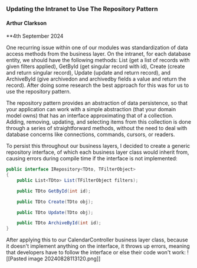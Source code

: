 ### Updating the Intranet to Use The Repository Pattern
#### Arthur Clarkson
**4th September 2024

One recurring issue within one of our modules was standardization of data access methods from the business layer.  On the intranet, for each database entity, we should have the following methods: List (get a list of records with given filters applied), GetById (get singular record with id), Create (create and return singular record), Update (update and return record), and ArchiveById (give archivedon and archivedby fields a value and return the record). After doing some research the best approach for this was for us to use the repository pattern.

The repository pattern provides an abstraction of data persistence, so that your application can work with a simple abstraction (that your domain model owns) that has an interface approximating that of a collection. Adding, removing, updating, and selecting items from this collection is done through a series of straightforward methods, without the need to deal with database concerns like connections, commands, cursors, or readers.

To persist this throughout our business layers, I decided to create a generic repository interface, of which each business layer class would inherit from, causing errors during compile time if the interface is not implemented:

```cs
public interface IRepository<TDto, TFilterObject> 
{
	public List<TDto> List(TFilterObject filters);

	public TDto GetById(int id);

	public TDto Create(TDto obj);

	public TDto Update(TDto obj);

	public TDto ArchiveById(int id);
}
```

After applying this to our CalendarController business layer class, because it doesn't implement anything on the interface, it throws up errors, meaning that developers have to follow the interface or else their code won't work:
![[Pasted image 20240828113120.png]]